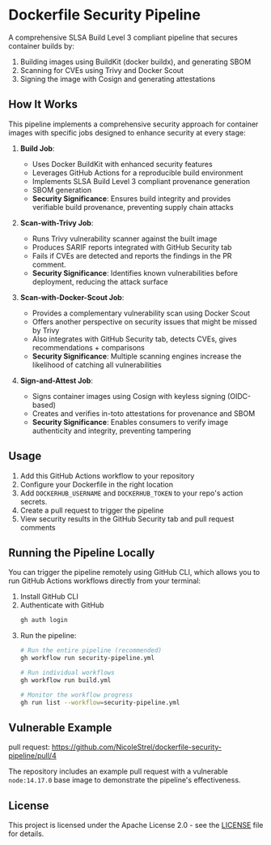 # Dockerfile Security Pipeline

A comprehensive SLSA Build Level 3 compliant pipeline that secures container builds by:

1. Building images using BuildKit (docker buildx), and generating SBOM
2. Scanning for CVEs using Trivy and Docker Scout
3. Signing the image with Cosign and generating attestations

## How It Works

This pipeline implements a comprehensive security approach for container images with specific jobs designed to enhance security at every stage:

1. **Build Job**:
   - Uses Docker BuildKit with enhanced security features
   - Leverages GitHub Actions for a reproducible build environment
   - Implements SLSA Build Level 3 compliant provenance generation
   - SBOM generation
   - **Security Significance**: Ensures build integrity and provides verifiable build provenance, preventing supply chain attacks

2. **Scan-with-Trivy Job**:
   - Runs Trivy vulnerability scanner against the built image
   - Produces SARIF reports integrated with GitHub Security tab
   - Fails if CVEs are detected and reports the findings in the PR comment.
   - **Security Significance**: Identifies known vulnerabilities before deployment, reducing the attack surface

3. **Scan-with-Docker-Scout Job**:
   - Provides a complementary vulnerability scan using Docker Scout
   - Offers another perspective on security issues that might be missed by Trivy
   - Also integrates with GitHub Security tab, detects CVEs, gives recommendations + comparisons
   - **Security Significance**: Multiple scanning engines increase the likelihood of catching all vulnerabilities

4. **Sign-and-Attest Job**:
   - Signs container images using Cosign with keyless signing (OIDC-based)
   - Creates and verifies in-toto attestations for provenance and SBOM
   - **Security Significance**: Enables consumers to verify image authenticity and integrity, preventing tampering

## Usage

1. Add this GitHub Actions workflow to your repository
2. Configure your Dockerfile in the right location
3. Add `DOCKERHUB_USERNAME` and `DOCKERHUB_TOKEN` to your repo's action secrets.
4. Create a pull request to trigger the pipeline
5. View security results in the GitHub Security tab and pull request comments

## Running the Pipeline Locally

You can trigger the pipeline remotely using GitHub CLI, which allows you to run GitHub Actions workflows directly from your terminal:

1. Install GitHub CLI
2. Authenticate with GitHub
   ```bash
   gh auth login
   ```
3. Run the pipeline:
   ```bash
   # Run the entire pipeline (recommended)
   gh workflow run security-pipeline.yml
   
   # Run individual workflows
   gh workflow run build.yml
   
   # Monitor the workflow progress
   gh run list --workflow=security-pipeline.yml
   ```

## Vulnerable Example

pull request: https://github.com/NicoleStrel/dockerfile-security-pipeline/pull/4 

The repository includes an example pull request with a vulnerable `node:14.17.0` base image to demonstrate the pipeline's effectiveness.

## License

This project is licensed under the Apache License 2.0 - see the [LICENSE](LICENSE) file for details.
